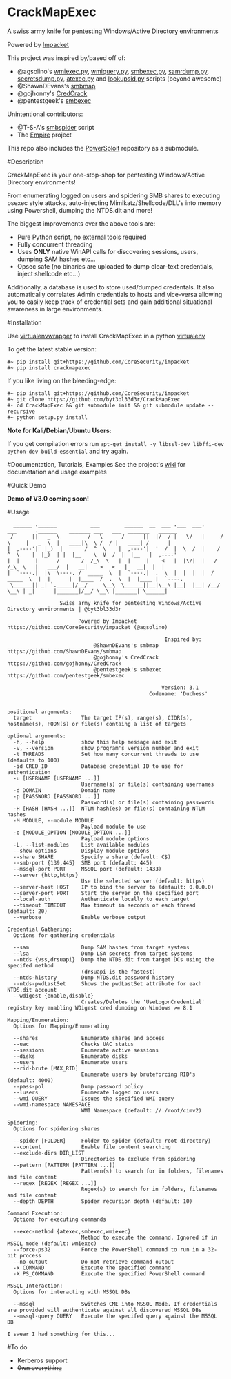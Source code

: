 # CrackMapExec
A swiss army knife for pentesting Windows/Active Directory environments

Powered by [Impacket](https://github.com/CoreSecurity/impacket)

This project was inspired by/based off of:
- @agsolino's [wmiexec.py](https://github.com/CoreSecurity/impacket/blob/master/examples/wmiexec.py), [wmiquery.py](https://github.com/CoreSecurity/impacket/blob/master/examples/wmiquery.py), [smbexec.py](https://github.com/CoreSecurity/impacket/blob/master/examples/smbexec.py), [samrdump.py](https://github.com/CoreSecurity/impacket/blob/master/examples/samrdump.py), [secretsdump.py](https://github.com/CoreSecurity/impacket/blob/master/examples/secretsdump.py), [atexec.py](https://github.com/CoreSecurity/impacket/blob/master/examples/atexec.py) and [lookupsid.py](https://github.com/CoreSecurity/impacket/blob/master/examples/lookupsid.py) scripts (beyond awesome)
- @ShawnDEvans's [smbmap](https://github.com/ShawnDEvans/smbmap)
- @gojhonny's [CredCrack](https://github.com/gojhonny/CredCrack)
- @pentestgeek's [smbexec](https://github.com/pentestgeek/smbexec)

Unintentional contributors:

- @T-S-A's [smbspider](https://github.com/T-S-A/smbspider) script
- The [Empire](https://github.com/PowerShellEmpire/Empire) project

This repo also includes the [PowerSploit](https://github.com/PowerShellMafia/PowerSploit) repository as a submodule.

#Description

CrackMapExec is your one-stop-shop for pentesting Windows/Active Directory environments!

From enumerating logged on users and spidering SMB shares to executing psexec style attacks, auto-injecting Mimikatz/Shellcode/DLL's into memory using Powershell, dumping the NTDS.dit and more!

The biggest improvements over the above tools are:
- Pure Python script, no external tools required
- Fully concurrent threading
- Uses **ONLY** native WinAPI calls for discovering sessions, users, dumping SAM hashes etc...
- Opsec safe (no binaries are uploaded to dump clear-text credentials, inject shellcode etc...)

Additionally, a database is used to store used/dumped credentals. It also automatically correlates Admin credentials to hosts and vice-versa allowing you to easily keep track of credential sets and gain additional situational awareness in large environments.

#Installation

Use [virtualenvwrapper](https://virtualenvwrapper.readthedocs.org/en/latest/) to install CrackMapExec in a python [virtualenv](http://docs.python-guide.org/en/latest/dev/virtualenvs)

To get the latest stable version: 

```
#~ pip install git+https://github.com/CoreSecurity/impacket
#~ pip install crackmapexec
```

If you like living on the bleeding-edge:

```
#~ pip install git+https://github.com/CoreSecurity/impacket
#~ git clone https://github.com/byt3bl33d3r/CrackMapExec
#- cd CrackMapExec && git submodule init && git submodule update --recursive
#~ python setup.py install
```

**Note for Kali/Debian/Ubuntu Users:**

If you get compilation errors run ```apt-get install -y libssl-dev libffi-dev python-dev build-essential``` and try again.

#Documentation, Tutorials, Examples
See the project's [wiki](https://github.com/byt3bl33d3r/CrackMapExec/wiki) for documetation and usage examples

#Quick Demo

**Demo of V3.0 coming soon!**

#Usage

```
  ______ .______           ___        ______  __  ___ .___  ___.      ___      .______    _______ ___   ___  _______   ______ 
 /      ||   _  \         /   \      /      ||  |/  / |   \/   |     /   \     |   _  \  |   ____|\  \ /  / |   ____| /      |
|  ,----'|  |_)  |       /  ^  \    |  ,----'|  '  /  |  \  /  |    /  ^  \    |  |_)  | |  |__    \  V  /  |  |__   |  ,----'
|  |     |      /       /  /_\  \   |  |     |    <   |  |\/|  |   /  /_\  \   |   ___/  |   __|    >   <   |   __|  |  |     
|  `----.|  |\  \----. /  _____  \  |  `----.|  .  \  |  |  |  |  /  _____  \  |  |      |  |____  /  .  \  |  |____ |  `----.
 \______|| _| `._____|/__/     \__\  \______||__|\__\ |__|  |__| /__/     \__\ | _|      |_______|/__/ \__\ |_______| \______|

                 Swiss army knife for pentesting Windows/Active Directory environments | @byt3bl33d3r

                       Powered by Impacket https://github.com/CoreSecurity/impacket (@agsolino)

                                                   Inspired by:
                            @ShawnDEvans's smbmap https://github.com/ShawnDEvans/smbmap
                            @gojhonny's CredCrack https://github.com/gojhonny/CredCrack
                            @pentestgeek's smbexec https://github.com/pentestgeek/smbexec
                                                     
                                                  Version: 3.1
                                              Codename: 'Duchess'


positional arguments:
  target                The target IP(s), range(s), CIDR(s), hostname(s), FQDN(s) or file(s) containg a list of targets

optional arguments:
  -h, --help            show this help message and exit
  -v, --version         show program's version number and exit
  -t THREADS            Set how many concurrent threads to use (defaults to 100)
  -id CRED_ID           Database credential ID to use for authentication
  -u [USERNAME [USERNAME ...]]
                        Username(s) or file(s) containing usernames
  -d DOMAIN             Domain name
  -p [PASSWORD [PASSWORD ...]]
                        Password(s) or file(s) containing passwords
  -H [HASH [HASH ...]]  NTLM hash(es) or file(s) containing NTLM hashes
  -M MODULE, --module MODULE
                        Payload module to use
  -o [MODULE_OPTION [MODULE_OPTION ...]]
                        Payload module options
  -L, --list-modules    List available modules
  --show-options        Display module options
  --share SHARE         Specify a share (default: C$)
  --smb-port {139,445}  SMB port (default: 445)
  --mssql-port PORT     MSSQL port (default: 1433)
  --server {http,https}
                        Use the selected server (default: https)
  --server-host HOST    IP to bind the server to (default: 0.0.0.0)
  --server-port PORT    Start the server on the specified port
  --local-auth          Authenticate locally to each target
  --timeout TIMEOUT     Max timeout in seconds of each thread (default: 20)
  --verbose             Enable verbose output

Credential Gathering:
  Options for gathering credentials

  --sam                 Dump SAM hashes from target systems
  --lsa                 Dump LSA secrets from target systems
  --ntds {vss,drsuapi}  Dump the NTDS.dit from target DCs using the specifed method
                        (drsuapi is the fastest)
  --ntds-history        Dump NTDS.dit password history
  --ntds-pwdLastSet     Shows the pwdLastSet attribute for each NTDS.dit account
  --wdigest {enable,disable}
                        Creates/Deletes the 'UseLogonCredential' registry key enabling WDigest cred dumping on Windows >= 8.1

Mapping/Enumeration:
  Options for Mapping/Enumerating

  --shares              Enumerate shares and access
  --uac                 Checks UAC status
  --sessions            Enumerate active sessions
  --disks               Enumerate disks
  --users               Enumerate users
  --rid-brute [MAX_RID]
                        Enumerate users by bruteforcing RID's (default: 4000)
  --pass-pol            Dump password policy
  --lusers              Enumerate logged on users
  --wmi QUERY           Issues the specified WMI query
  --wmi-namespace NAMESPACE
                        WMI Namespace (default: //./root/cimv2)

Spidering:
  Options for spidering shares

  --spider [FOLDER]     Folder to spider (default: root directory)
  --content             Enable file content searching
  --exclude-dirs DIR_LIST
                        Directories to exclude from spidering
  --pattern [PATTERN [PATTERN ...]]
                        Pattern(s) to search for in folders, filenames and file content
  --regex [REGEX [REGEX ...]]
                        Regex(s) to search for in folders, filenames and file content
  --depth DEPTH         Spider recursion depth (default: 10)

Command Execution:
  Options for executing commands

  --exec-method {atexec,smbexec,wmiexec}
                        Method to execute the command. Ignored if in MSSQL mode (default: wmiexec)
  --force-ps32          Force the PowerShell command to run in a 32-bit process
  --no-output           Do not retrieve command output
  -x COMMAND            Execute the specified command
  -X PS_COMMAND         Execute the specified PowerShell command

MSSQL Interaction:
  Options for interacting with MSSQL DBs

  --mssql               Switches CME into MSSQL Mode. If credentials are provided will authenticate against all discovered MSSQL DBs
  --mssql-query QUERY   Execute the specifed query against the MSSQL DB

I swear I had something for this...

```

#To do
- Kerberos support
- ~~0wn everything~~
